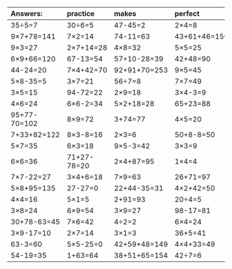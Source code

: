 | Answers: | practice | makes | perfect | ! |
| :--- | :--- | :--- | :--- | :--- |
| 35÷5=7 | 30÷6=5 | 47-45=2 | 2×4=8 | 50-23=27 | 
| 9×7+78=141 | 7×2=14 | 74-11=63 | 43+61+46=150 | 10+75+52=137 | 
| 9×3=27 | 2×7+14=28 | 4×8=32 | 5×5=25 | 28+36=64 | 
| 6×9+66=120 | 67-13=54 | 57+10-28=39 | 42+48=90 | 9×2=18 | 
| 44-24=20 | 7×4+42=70 | 92+91+70=253 | 9×5=45 | 9×9=81 | 
| 5×8-35=5 | 3×7=21 | 56÷7=8 | 7×7=49 | 72÷9=8 | 
| 3×5=15 | 94-72=22 | 2×9=18 | 3×4-3=9 | 8×6=48 | 
| 4×6=24 | 6×6-2=34 | 5×2+18=28 | 65+23=88 | 2×2=4 | 
| 95+77-70=102 | 8×9=72 | 3+74=77 | 4×5=20 | 8×5=40 | 
| 7+33+82=122 | 8×3-8=16 | 2×3=6 | 50+8-8=50 | 3×2=6 | 
| 5×7=35 | 6×3=18 | 9×5-3=42 | 3×3=9 | 9+3=12 | 
| 6×6=36 | 71+27-78=20 | 2×4+87=95 | 1×4=4 | 7×4=28 | 
| 7×7-22=27 | 3×4+6=18 | 7×9=63 | 26+71=97 | 2×6=12 | 
| 5×8+95=135 | 27-27=0 | 22+44-35=31 | 4×2+42=50 | 5×3=15 | 
| 4×4=16 | 5×1=5 | 2+91=93 | 20÷4=5 | 15÷5=3 | 
| 3×8=24 | 6×9=54 | 3×9=27 | 98-17=81 | 42+8=50 | 
| 30+78-63=45 | 7×6=42 | 4÷2=2 | 6×4=24 | 36÷6=6 | 
| 3×9-17=10 | 2×7=14 | 3×1=3 | 36+5=41 | 76+7=83 | 
| 63-3=60 | 5×5-25=0 | 42+59+48=149 | 4×4+33=49 | 45÷5=9 | 
| 54-19=35 | 1+63=64 | 38+51+65=154 | 42÷7=6 | 48÷8=6 | 
